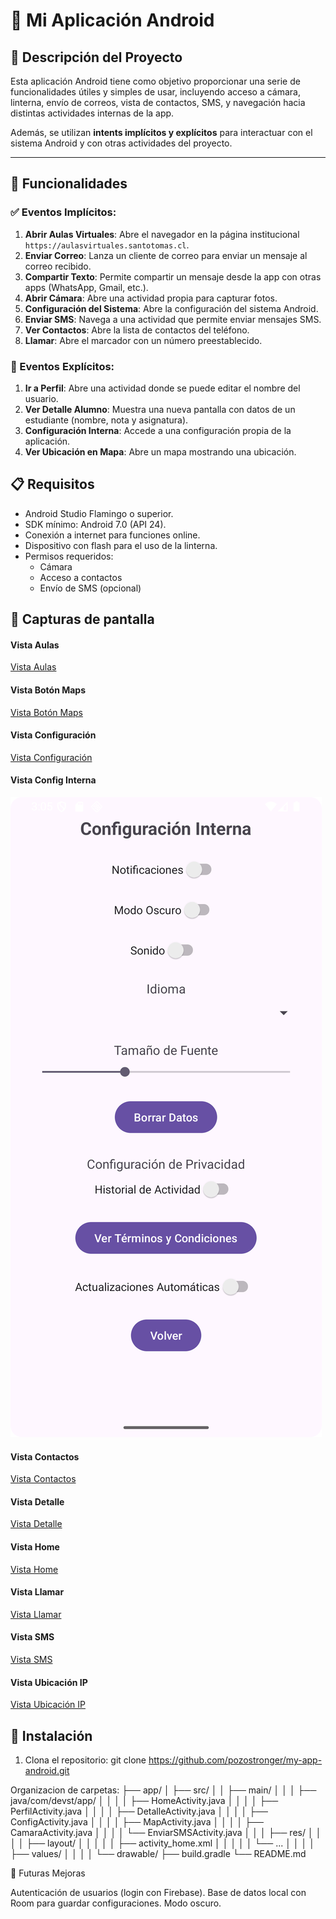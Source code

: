 # 📱 Mi Aplicación Android

## 📝 Descripción del Proyecto

Esta aplicación Android tiene como objetivo proporcionar una serie de funcionalidades útiles y simples de usar, incluyendo acceso a cámara, linterna, envío de correos, vista de contactos, SMS, y navegación hacia distintas actividades internas de la app.

Además, se utilizan **intents implícitos y explícitos** para interactuar con el sistema Android y con otras actividades del proyecto.

---

## 🔧 Funcionalidades

### ✅ Eventos Implícitos:

1. **Abrir Aulas Virtuales**: Abre el navegador en la página institucional `https://aulasvirtuales.santotomas.cl`.
2. **Enviar Correo**: Lanza un cliente de correo para enviar un mensaje al correo recibido.
3. **Compartir Texto**: Permite compartir un mensaje desde la app con otras apps (WhatsApp, Gmail, etc.).
4. **Abrir Cámara**: Abre una actividad propia para capturar fotos.
5. **Configuración del Sistema**: Abre la configuración del sistema Android.
6. **Enviar SMS**: Navega a una actividad que permite enviar mensajes SMS.
7. **Ver Contactos**: Abre la lista de contactos del teléfono.
8. **Llamar**: Abre el marcador con un número preestablecido.

### 🔄 Eventos Explícitos:

1. **Ir a Perfil**: Abre una actividad donde se puede editar el nombre del usuario.
2. **Ver Detalle Alumno**: Muestra una nueva pantalla con datos de un estudiante (nombre, nota y asignatura).
3. **Configuración Interna**: Accede a una configuración propia de la aplicación.
4. **Ver Ubicación en Mapa**: Abre un mapa mostrando una ubicación.


## 📋 Requisitos

- Android Studio Flamingo o superior.
- SDK mínimo: Android 7.0 (API 24).
- Conexión a internet para funciones online.
- Dispositivo con flash para el uso de la linterna.
- Permisos requeridos:
  - Cámara
  - Acceso a contactos
  - Envío de SMS (opcional)

## 📸 Capturas de pantalla

#### Vista Aulas
[Vista Aulas](https://github.com/pozostronger/my-app-android/blob/main/Screenshots_Vista/vista_aulas.png)

#### Vista Botón Maps
[Vista Botón Maps](https://github.com/pozostronger/my-app-android/blob/main/Screenshots_Vista/vista_botonmaps.png)

#### Vista Configuración
[Vista Configuración](https://github.com/pozostronger/my-app-android/blob/main/Screenshots_Vista/vista_config.png)

#### Vista Config Interna
![Vista Config Interna](https://github.com/pozostronger/my-app-android/blob/main/Screenshots_Vista/vista_confinterna.png)

#### Vista Contactos
[Vista Contactos](https://github.com/pozostronger/my-app-android/blob/main/Screenshots_Vista/vista_contactos.png)

#### Vista Detalle
[Vista Detalle](https://github.com/pozostronger/my-app-android/blob/main/Screenshots_Vista/vista_detalle.png)

#### Vista Home
[Vista Home](https://github.com/pozostronger/my-app-android/blob/main/Screenshots_Vista/vista_home.png)

#### Vista Llamar
[Vista Llamar](https://github.com/pozostronger/my-app-android/blob/main/Screenshots_Vista/vista_llamar.png)

#### Vista SMS
[Vista SMS](https://github.com/pozostronger/my-app-android/blob/main/Screenshots_Vista/vista_sms.png)

#### Vista Ubicación IP
[Vista Ubicación IP](https://github.com/pozostronger/my-app-android/blob/main/Screenshots_Vista/vista_ubicacionIP.png)


## 🚀 Instalación

1. Clona el repositorio:
   git clone https://github.com/pozostronger/my-app-android.git
   
Organizacion de carpetas:
├── app/
│   ├── src/
│   │   ├── main/
│   │   │   ├── java/com/devst/app/
│   │   │   │   ├── HomeActivity.java
│   │   │   │   ├── PerfilActivity.java
│   │   │   │   ├── DetalleActivity.java
│   │   │   │   ├── ConfigActivity.java
│   │   │   │   ├── MapActivity.java
│   │   │   │   ├── CamaraActivity.java
│   │   │   │   └── EnviarSMSActivity.java
│   │   │   ├── res/
│   │   │   │   ├── layout/
│   │   │   │   │   ├── activity_home.xml
│   │   │   │   │   └── ...
│   │   │   │   ├── values/
│   │   │   │   └── drawable/
├── build.gradle
└── README.md

🧩 Futuras Mejoras

Autenticación de usuarios (login con Firebase).
Base de datos local con Room para guardar configuraciones.
Modo oscuro.
